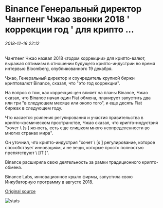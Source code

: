 # Binance Генеральный директор Чангпенг Чжао звонки 2018 ' коррекции год ' для крипто ...

###### 2018-12-19 22:12

Чангпенг Чжао назвал 2018 «годом коррекции» для крипто-валют, выражая оптимизм в отношении будущего крипто-индустрии во время интервью Bloomberg, опубликованного 19 декабря.

Чжао, Генеральный директор и соучредитель крупной биржи криптовалют Binance, сказал, что "это год коррекции".

На вопрос о том, как коррекция цен влияет на планы Binance, Чжао сказал, что Binance начал один Fiat обмена, планирует запустить два или три "в следующем месяце или около того", и еще десять Fiat биржах в следующем году.

Что касается усиления регулирования и участия правительства в крипто-космическом пространстве, Чжао сказал, что крипто-индустрия "хочет \ [s \] ясность, есть еще слишком много неопределенности во многих странах мира".

Он уточнил, что крипто-индустрия "хочет \ [s \] регулирование, которое способствует инновациям, а не вещи, которые просто полностью препятствуют \ [IT \]".

Binance расширила свою деятельность за рамки традиционного крипто-обмена.

Binance Labs, инновационное крыло фирмы, запустила свою Инкубаторную программу в августе 2018.

[Original source](https://cointelegraph.com/news/binance-ceo-changpeng-zhao-calls-2018-correction-year-for-crypto)

![stats](https://c.statcounter.com/11760860/0/a89fa40b/1/ "stats")
